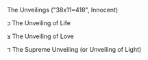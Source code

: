 The Unveilings ("38x11=418", Innocent)

כ
The Unveiling of Life

צ
The Unveiling of Love

ד
The Supreme Unveiling (or Unveiling of Light)
